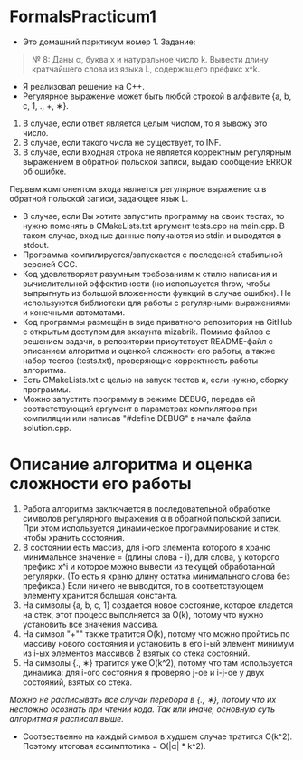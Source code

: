 # FormalsPracticum1

* Это домашний парктикум номер 1.
Задание:
> № 8: 
> Даны α, буква x и натуральное число k. Вывести длину кратчайшего слова из языка L, содержащего префикс x^k.

* Я реализовал решение на C++. 
* Регулярное выражение может быть любой строкой в алфавите {a, b, c, 1, ., +, ∗}. 
1. В случае, если ответ является целым числом, то я вывожу это число. 
2. В случае, если такого числа не существует, то INF. 
3. В случае, если входная строка не является корректным регулярным выражением в обратной польской записи, выдаю сообщение ERROR об ошибке.

Первым компонентом входа является регулярное выражение α в обратной польской записи, задающее язык L.

* В случае, если Вы хотите запустить программу на своих тестах, то нужно поменять в CMakeLists.txt аргумент tests.cpp на main.cpp. В таком случае, входные данные получаются из stdin и выводятся в stdout. 
* Программа компилируется/запускается с последеней стабильной версией GCC.
* Код удовлетворяет разумным требованиям к стилю написания и вычислительной эффективности (но используется throw, чтобы выпрыгнуть из большой вложенности функций в случае ошибки). 
Не используются библиотеки для работы с регулярными выражениями и конечными автоматами.
* Код программы размещён в виде приватного репозитория на GitHub с открытым доступом для аккаунта mizabrik. Помимо файлов с решением задачи, в репозитории присутствует README-файл с описанием алгоритма и оценкой сложности его работы, а также набор тестов (tests.txt), проверяющие корректность работы алгоритма.
* Есть CMakeLists.txt с целью на запуск тестов и, если нужно, сборку программы.
* Можно запустить программу в режиме DEBUG, передав ей соответствующий аргумент в параметрах компилятора при компиляции или написав "#define DEBUG" в начале файла solution.cpp.

# Описание алгоритма и оценка сложности его работы
1. Работа алгоритма заключается в последовательной обработке символов регулярного выражения α в обратной польской записи. При этом используется динамическое программирование и стек, чтобы хранить состояния.
2. В состоянии есть массив, для i-ого элемента которого я храню минимальное значение = (длины слова - i), для слова, у которого префикс x^i и которое можно вывести из текущей обработанной регулярки. (То есть я храню длину остатка минимального слова без префикса.) Если ничего не выводится, то в соответствующем элементу хранится большая константа.
3. На символы {a, b, c, 1} создается новое состояние, которое кладется на стек, этот процесс выполняется за O(k), потому что нужно установить все значения массива.
4. На символ "+"" также тратится O(k), потому что можно пройтись по массиву нового состояния и установить в его i-ый элемент минимум из i-ых элементов массивов 2 взятых со стека состояний.
5. На символы {., ∗} тратится уже O(k^2), потому что там используется динамика: для i-ого состояния я проверяю j-ое и i-j-ое у двух состояний, взятых со стека.

*Можно не расписывать все случаи перебора в {., ∗}, потому что их несложно осознать при чтении кода. Так или иначе, основную суть алгоритма я расписал выше.*
* Соотвественно на каждый символ в худшем случае тратится O(k^2). Поэтому итоговая ассимптотика = O(|α| * k^2).

